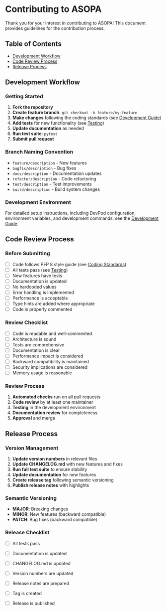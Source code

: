 # Contributing to ASOPA

Thank you for your interest in contributing to ASOPA! This document provides guidelines for the contribution process.

## Table of Contents
- [Development Workflow](#development-workflow)
- [Code Review Process](#code-review-process)
- [Release Process](#release-process)

## Development Workflow

### Getting Started

1. **Fork the repository**
2. **Create feature branch**: `git checkout -b feature/my-feature`
3. **Make changes** following the coding standards (see [Development Guide](DEVELOPMENT_GUIDE.md#coding-standards))
4. **Add tests** for new functionality (see [Testing](DEVELOPMENT_GUIDE.md#testing))
5. **Update documentation** as needed
6. **Run test suite**: `pytest`
7. **Submit pull request**

### Branch Naming Convention

- `feature/description` - New features
- `bugfix/description` - Bug fixes
- `docs/description` - Documentation updates
- `refactor/description` - Code refactoring
- `test/description` - Test improvements
- `build/description` - Build system changes

### Development Environment

For detailed setup instructions, including DevPod configuration, environment variables, and development commands, see the [Development Guide](DEVELOPMENT_GUIDE.md#getting-started).

## Code Review Process

### Before Submitting

- [ ] Code follows PEP 8 style guide (see [Coding Standards](DEVELOPMENT_GUIDE.md#coding-standards))
- [ ] All tests pass (see [Testing](DEVELOPMENT_GUIDE.md#testing))
- [ ] New features have tests
- [ ] Documentation is updated
- [ ] No hardcoded values
- [ ] Error handling is implemented
- [ ] Performance is acceptable
- [ ] Type hints are added where appropriate
- [ ] Code is properly commented

### Review Checklist

- [ ] Code is readable and well-commented
- [ ] Architecture is sound
- [ ] Tests are comprehensive
- [ ] Documentation is clear
- [ ] Performance impact is considered
- [ ] Backward compatibility is maintained
- [ ] Security implications are considered
- [ ] Memory usage is reasonable

### Review Process

1. **Automated checks** run on all pull requests
2. **Code review** by at least one maintainer
3. **Testing** in the development environment
4. **Documentation review** for completeness
5. **Approval** and merge

## Release Process

### Version Management

1. **Update version numbers** in relevant files
2. **Update CHANGELOG.md** with new features and fixes
3. **Run full test suite** to ensure stability
4. **Update documentation** for new features
5. **Create release tag** following semantic versioning
6. **Publish release notes** with highlights

### Semantic Versioning

- **MAJOR**: Breaking changes
- **MINOR**: New features (backward compatible)
- **PATCH**: Bug fixes (backward compatible)

### Release Checklist

- [ ] All tests pass
- [ ] Documentation is updated
- [ ] CHANGELOG.md is updated
- [ ] Version numbers are updated
- [ ] Release notes are prepared
- [ ] Tag is created
- [ ] Release is published


